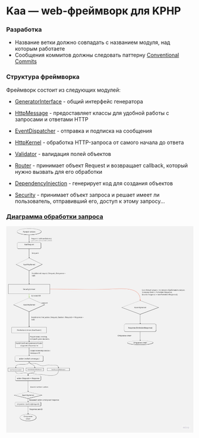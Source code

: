 # Kaa &mdash; web-фреймворк для KPHP

### Разработка
- Название ветки должно совпадать с названием модуля, над которым работаете
- Сообщения коммитов должны следовать паттерну [Conventional Commits](https://www.conventionalcommits.org/en/v1.0.0/)

### Структура фреймворка
Фреймворк состоит из следующих модулей:

+ [GeneratorInterface](docs/GeneratorInterface.md) - общий интерфейс генератора

+ [HttpMessage](docs/HttpMessage.md) - предоставляет классы для удобной работы с запросами и ответами HTTP

+ [EventDispatcher](docs/EventDispatcher.md) - отправка и подписка на сообщения

+ [HttpKernel](docs/HttpKernel.md) - обработка HTTP-запроса от самого начала до ответа

+ [Validator](docs/Validator.md) - валидация полей объектов

+ [Router](docs/Router.md) - принимает объект Request и возвращает callback, который нужно вызвать для его обработки

+ [DependencyInjection](docs/DependencyInjection.md) - генерирует код для создания объектов

+ [Security](docs/Security.md) - принимает объект запроса и решает имеет ли пользователь, отправивший его, доступ к этому запросу...

### [Диаграмма обработки запроса](https://miro.com/welcomeonboard/dkV1ZXNGekY3R2dTM1pzRmN1SWpQMTllUGdBbWhMaEJyR0JxR0E4RE5zem9iTlJ5YTRQWjRNbktRTk9laU95TnwzNDU4NzY0NTM2NTEwODMzNzI1fDI=?share_link_id=856045042759)

![Диаграмма обработки запроса](docs/request_handling.jpg)
